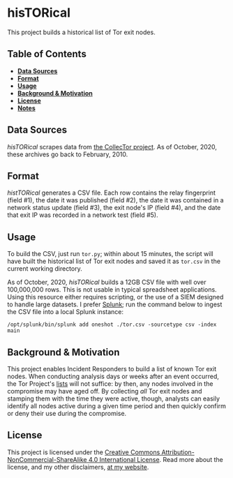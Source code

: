 hisTORical
==========

This project builds a historical list of Tor exit nodes.

## Table of Contents
* [**Data Sources**](#data-sources)
* [**Format**](#format)
* [**Usage**](#usage)
* [**Background & Motivation**](#background-motivation)
* [**License**](#license)
* [**Notes**](#notes)

## Data Sources

*hisTORical* scrapes data from [the CollecTor project](metrics.torproject.org/collector/archive/exit-lists/). As of October, 2020, these archives go back to February, 2010.

## Format

*histTORical* generates a CSV file. Each row contains the relay fingerprint (field #1), the date it was published (field #2), the date it was contained in a network status update (field #3), the exit node's IP (field #4), and the date that exit IP was recorded in a network test (field #5).

## Usage

To build the CSV, just run `tor.py`; within about 15 minutes, the script will have built the historical list of Tor exit nodes and saved it as `tor.csv` in the current working directory.

As of October, 2020, *hisTORical* builds a 12GB CSV file with well over 100,000,000 rows. This is not usable in typical spreadsheet applications. Using this resource either requires scripting, or the use of a SIEM designed to handle large datasets. I prefer [Splunk](https://www.splunk.com); run the command below to ingest the CSV file into a local Splunk instance:

```
/opt/splunk/bin/splunk add oneshot ./tor.csv -sourcetype csv -index main
```

## Background & Motivation

This project enables Incident Responders to build a list of known Tor exit nodes. When conducting analysis days or weeks after an event occurred, the Tor Project's [lists](https://blog.torproject.org/changes-tor-exit-list-service) will not suffice: by then, any nodes involved in the compromise may have aged off. By collecting *all* Tor exit nodes and stamping them with the time they were active, though, analysts can easily identify all nodes active during a given time period and then quickly confirm or deny their use during the compromise. 

## License

This project is licensed under the [Creative Commons Attribution-NonCommercial-ShareAlike 4.0 International License](https://creativecommons.org/licenses/by-nc-sa/4.0/). Read more about the license, and my other disclaimers, [at my website](https://zacs.site/disclaimers.html).